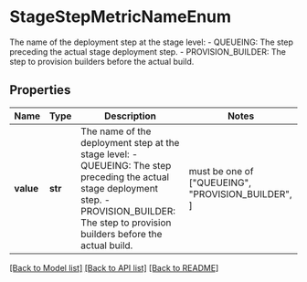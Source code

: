 # StageStepMetricNameEnum

The name of the deployment step at the stage level: - QUEUEING: The step preceding the actual stage deployment step. - PROVISION_BUILDER: The step to provision builders before the actual build. 

## Properties
Name | Type | Description | Notes
------------ | ------------- | ------------- | -------------
**value** | **str** | The name of the deployment step at the stage level: - QUEUEING: The step preceding the actual stage deployment step. - PROVISION_BUILDER: The step to provision builders before the actual build.  |  must be one of ["QUEUEING", "PROVISION_BUILDER", ]

[[Back to Model list]](../README.md#documentation-for-models) [[Back to API list]](../README.md#documentation-for-api-endpoints) [[Back to README]](../README.md)


